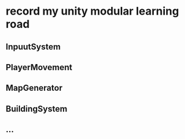 # record my unity modular learning road
## InpuutSystem
## PlayerMovement
## MapGenerator
## BuildingSystem
## ...
